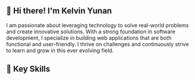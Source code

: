 ## 👋 Hi there! I'm Kelvin Yunan

<!--
**kelvinyunan/kelvinyunan** is a ✨ _special_ ✨ repository because its `README.md` (this file) appears on your GitHub profile.

Here are some ideas to get you started:

- 🔭 I’m currently working on ...
- 🌱 I’m currently learning ...
- 👯 I’m looking to collaborate on ...
- 🤔 I’m looking for help with ...
- 💬 Ask me about ...
- 📫 How to reach me: ...
- 😄 Pronouns: ...
- ⚡ Fun fact: ...
-->

I am passionate about leveraging technology to solve real-world problems and create innovative solutions. With a strong foundation in software development, I specialize in building web applications that are both functional and user-friendly. I thrive on challenges and continuously strive to learn and grow in this ever evolving field. 

## 🌟 Key Skills


